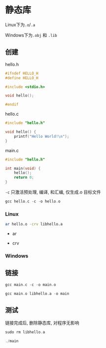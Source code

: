 <!--
 * @Description: 
 * @Version: 1.0
 * @Author: DaLao
 * @Email:  
 * @Date: 2022-08-15 23:02:04
 * @LastEditors: dalao_li
 * @LastEditTime: 2023-05-31 22:45:46
-->

# 静态库

Linux下为`.o`/`.a`

Windows下为`.obj` 和 `.lib`

## 创建

hello.h

```c++
#ifndef HELLO_H
#define HELLO_H

#include <stdio.h>

void hello();

#endif
```

hello.c

```c
#include "hello.h"

void hello() {
    printf("Hello World!\n");
}
```

main.c

```c
#include "hello.h"

int main(void) {
    hello();
    return 0;
}
```

`-c` 只激活预处理, 编译, 和汇编, 仅生成.o 目标文件

```c
gcc hello.c -c -o hello.o
```

### Linux

```sh
ar hello.o -crv libhello.a 
```

- ar

- crv

### Windows

## 链接

```c
gcc main.c -c -o main.o

gcc main.o libhello.a -o main
```

## 测试

链接完成后, 删除静态库, 对程序无影响

```c
sudo rm libhello.a

./main
```
